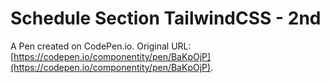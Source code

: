 # Schedule Section TailwindCSS - 2nd

A Pen created on CodePen.io. Original URL: [https://codepen.io/componentity/pen/BaKpOjP](https://codepen.io/componentity/pen/BaKpOjP).


